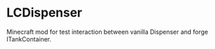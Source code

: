 LCDispenser
===========

Minecraft mod for test interaction between vanilla Dispenser and forge ITankContainer.